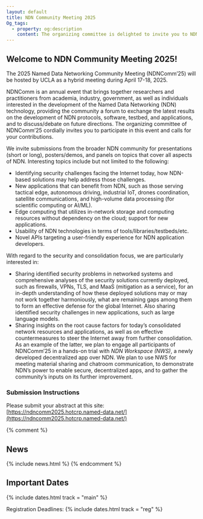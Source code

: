 ```yaml
---
layout: default
title: NDN Community Meeting 2025
Og_tags:
  - property: og:description
    content: The organizing committee is delighted to invite you to NDN Community Meeting 2025.
---
```


## Welcome to NDN Community Meeting 2025!

The 2025 Named Data Networking Community Meeting (NDNComm’25) will be hosted by UCLA as a hybrid meeting during April 17-18, 2025.

NDNComm is an annual event that brings together researchers and practitioners from academia, industry, government, as well as individuals interested in the development of the Named Data Networking (NDN) technology, providing the community a forum to exchange the latest results on the development of NDN protocols, software, testbed, and applications, and to discuss/debate on future directions.
The organizing committee of NDNComm’25 cordially invites you to participate in this event and calls for your contributions. 

We invite submissions from the broader NDN community for presentations (short or long), posters/demos, and panels on topics that cover all aspects of NDN. Interesting topics include but not limited to the following:

* Identifying security challenges facing the Internet today, how NDN-based solutions may help address those challenges.  
* New applications that can benefit from NDN, such as those serving tactical edge, autonomous driving, industrial IoT, drones coordination, satellite communications, and high-volume data processing (for scientific computing or AI/ML).  
* Edge computing that utilizes in-network storage and computing resources without dependency on the cloud; support for new applications.  
* Usability of NDN technologies in terms of tools/libraries/testbeds/etc.  
* Novel APIs targeting a user-friendly experience for NDN application developers.

With regard to the security and consolidation focus, we are particularly interested in:

* Sharing identified security problems in networked systems and comprehensive analyses of the security solutions currently deployed, such as firewalls, VPNs, TLS, and MaaS (mitigation as a service), for an in-depth understanding of how these deployed solutions may or may not work together harmoniously, what are remaining gaps among them to form an effective defense for the global Internet. Also sharing identified security challenges in new applications, such as large language models.  
* Sharing insights on the root cause factors for today’s consolidated network resources and applications, as well as on effective countermeasures to steer the Internet away from further consolidation. As an example of the latter, we plan to engage all participants of NDNComm’25 in a hands-on trial with *NDN Workspace (NWS)*, a newly developed decentralized app over NDN.  We plan to use NWS for meeting material sharing and chatroom communication, to demonstrate NDN’s power to enable secure, decentralized apps, and to gather the community’s inputs on its further improvement.

### Submission Instructions

Please submit your abstract at this site: [https://ndncomm2025.hotcrp.named-data.net/](https://ndncomm2025.hotcrp.named-data.net/)


{% comment %}
## News
{% include news.html %}
{% endcomment  %}

## Important Dates
{% include dates.html track = "main" %}

Registration Deadlines:
{% include dates.html track = "reg" %}
